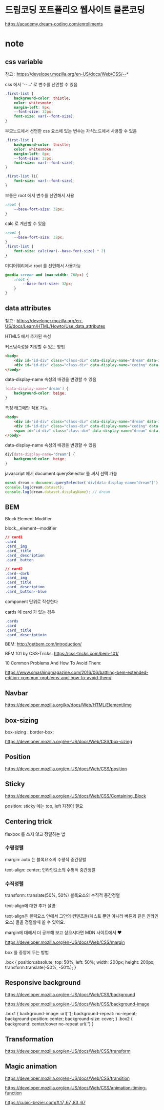 # 드림코딩 포트폴리오 웹사이트 클론코딩

https://academy.dream-coding.com/enrollments

# note

## css variable

참고 : https://developer.mozilla.org/en-US/docs/Web/CSS/--*

css 에서 '--...' 로 변수를 선언할 수 있음 

```css
.first-list {
    background-color: thistle;
    color: whitesmoke;
    margin-left: 8px;
    --font-size: 32px;
    font-size: var(--font-size);
}
```

부모노드에서 선언한 css 요소에 있는 변수는 자식노드에서 사용할 수 있음

```css
.first-list {
    background-color: thistle;
    color: whitesmoke;
    margin-left: 8px;
    --font-size: 32px;
    font-size: var(--font-size);
}

.first-list li{
    font-size: var(--font-size);
}
```

보통은 root 에서 변수를 선언해서 사용

```css
:root {
    --base-fort-size: 32px;
}
```

calc 로 계산할 수 있음

```css
:root {
    --base-fort-size: 32px;
}
.first-list {
    font-size: calc(var(--base-font-size) * 2)
}
```

미디어쿼리에서 root 를 선언해서 사용가능

```css
@media screen and (max-width: 768px) {
    :root {
        --base-fort-size: 32px;
    }
}
```

## data attributes

참고 : https://developer.mozilla.org/en-US/docs/Learn/HTML/Howto/Use_data_attributes

HTML5 에서 추가된 속성

커스텀속성을 지정할 수 있는 방법

```html
<body>
    <div id="id-div" class="class-div" data-display-name="dream" data-index="1"></div>
    <div id="id-div" class="class-div" data-display-name="coding" data-index="2"></div>
</body>
```

data-display-name 속성의 배경을 변경할 수 있음

```css
[data-display-name='dream'] {
    background-color: beige;
}
```

특정 태그에만 적용 가능

```html
<body>
    <div id="id-div" class="class-div" data-display-name="dream" data-index="1"></div>
    <div id="id-div" class="class-div" data-display-name="coding" data-index="2"></div>
    <span id="id-div" class="class-div" data-display-name="dream" data-index="1">zzzzzzzzz</span>
</body>
```

data-display-name 속성의 배경을 변경할 수 있음

```css
div[data-display-name='dream'] {
    background-color: beige;
}
```

javascript 에서 document.querySelector 를 써서 선택 가능

```js
const dream = document.querySelector('div[data-display-name="dream"]')
console.log(dream.dataset);
console.log(dream.dataset.displayName); // dream
```

## BEM

Block Element Modifier

block__element--modifier

```css
// card1
.card
.card__img
.card__title
.card__description
.card__button

// card2
.card--dark
.card__img
.card__title
.card__description
.card__button--blue
```

component 단위로 작성한다

cards 에 card 가 있는 경우

```css
.cards
.card
.card__title
.card__descriptioin
```

BEM: http://getbem.com/introduction/

BEM 101 by CSS-Tricks: https://css-tricks.com/bem-101/

10 Common Problems And How To Avoid Them:

https://www.smashingmagazine.com/2016/06/battling-bem-extended-edition-common-problems-and-how-to-avoid-them/

## Navbar
 
https://developer.mozilla.org/ko/docs/Web/HTML/Element/img

## box-sizing

box-sizing : border-box;

https://developer.mozilla.org/en-US/docs/Web/CSS/box-sizing

## Position

https://developer.mozilla.org/en-US/docs/Web/CSS/position

## Sticky

https://developer.mozilla.org/en-US/docs/Web/CSS/Containing_Block

position: sticky 에는 top, left 지정이 필요

## Centering trick

flexbox 를 쓰지 않고 정렬하는 법

### 수평정렬

margin: auto 는 블록요소의 수평적 중간정렬

text-align: center; 인라인요소의 수평적 중간정렬

### 수직정렬

transform: translate(50%, 50%) 블록요소의 수직적 중간정렬

text-align에 대한 추가 설명:

text-align은 블럭요소 안에서 그안의 컨텐츠들(텍스트 뿐만 아니라 버튼과 같은 인라인요소) 들을 정렬할때 쓸 수 있어요.

margin에 대해서 더 공부해 보고 싶으시다면 MDN 사이트에서 ❤️

https://developer.mozilla.org/en-US/docs/Web/CSS/margin

box 를 중앙에 두는 방법

.box {
  position:absolute;
  top: 50%,
  left: 50%;
  width: 200px;
  height: 200px;
  transform:translate(-50%, -50%);
}

## Responsive background

https://developer.mozilla.org/en-US/docs/Web/CSS/background

https://developer.mozilla.org/en-US/docs/Web/CSS/background-image

.box1 {
  background-image: url('');
  background-repeat: no-repeat;
  background-position: center;
  background-size: cover;
}
.box2 {
  background: center/cover no-repeat url('')
}

## Transformation

https://developer.mozilla.org/en-US/docs/Web/CSS/transform

## Magic animation

https://developer.mozilla.org/en-US/docs/Web/CSS/transition

https://developer.mozilla.org/en-US/docs/Web/CSS/animation-timing-function

https://cubic-bezier.com/#.17,.67,.83,.67